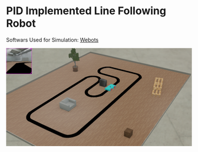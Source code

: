 # PID Implemented Line Following Robot

Softwars Used for Simulation: [Webots](https://cyberbotics.com/)

<p><img src="https://github.com/ExGranite/line-follower/blob/main/RobotCreate.png"></p>
